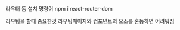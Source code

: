 라우터 돔 설치 명령어
npm i react-router-dom

<!--
function App() {
return (
    <BrowserRouter>
        <div className="bg-red-100 min-h-screen"> // 링크 상관없이 공통
            <Header />
            <Routes>
                <Route path="/" element={<Main />} /> // 링크에 페이지 넣기
                <Route path="/portfolio/:projectTitle" element={<Portfolio />} />
            </Routes>
            <Footer />
        </div>
    </BrowserRouter>
    );
} -->

라우팅을 할때 중요한것
라우팅페이지와 컴포넌트의 요소를 혼동하면 어려워짐
